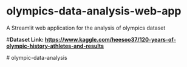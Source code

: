 # olympics-data-analysis-web-app
A Streamlit web application for the analysis of olympics dataset 

#**Dataset Link: https://www.kaggle.com/heesoo37/120-years-of-olympic-history-athletes-and-results**

#   o l y m p i c - d a t a - a n a l y s i s 
 
 
